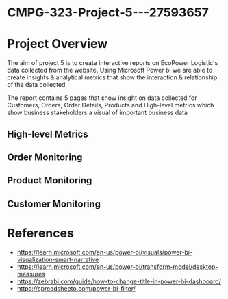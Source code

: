 # CMPG-323-Project-5---27593657

# Project Overview
The aim of project 5 is to create interactive reports on EcoPower Logistic's data collected from the website. 
Using Microsoft Power bi we are able to create insights & analytical metrics that show the interaction & relationship of the data collected.

The report contains 5 pages that show insight on data collected for Customers, Orders, Order Details, Products and High-level metrics which show business stakeholders a visual of important business data

## High-level Metrics

## Order Monitoring

## Product Monitoring

## Customer Monitoring


# References
- https://learn.microsoft.com/en-us/power-bi/visuals/power-bi-visualization-smart-narrative
- https://learn.microsoft.com/en-us/power-bi/transform-model/desktop-measures
- https://zebrabi.com/guide/how-to-change-title-in-power-bi-dashboard/
- https://spreadsheeto.com/power-bi-filter/
